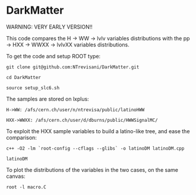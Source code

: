 # DarkMatter

WARNING: VERY EARLY VERSION!! 

This code compares the H -> WW -> lvlv variables distributions with the pp -> HXX -> WWXX -> lvlvXX variables distributions.

To get the code and setup ROOT type:

~~~~~~~~~~~~~~~~~~~~~~~~~~~~~~~~~~~~~~~~~~~~~~~~~~~~~~~~~~~~~~~~~~~~~~~~~~~~~
git clone git@github.com:NTrevisani/DarkMatter.git

cd DarkMatter

source setup_slc6.sh
~~~~~~~~~~~~~~~~~~~~~~~~~~~~~~~~~~~~~~~~~~~~~~~~~~~~~~~~~~~~~~~~~~~~~~~~~~~~~

The samples are stored on lxplus:

~~~~~~~~~~~~~~~~~~~~~~~~~~~~~~~~~~~~~~~~~~~~~~~~~~~~~~~~~~~~~~~~~~~~~~~~~~~~~
H->WW: /afs/cern.ch/user/n/ntrevisa/public/latinoHWW

HXX->WWXX: /afs/cern.ch/user/d/dburns/public/HWWSignalMC/
~~~~~~~~~~~~~~~~~~~~~~~~~~~~~~~~~~~~~~~~~~~~~~~~~~~~~~~~~~~~~~~~~~~~~~~~~~~~~

To exploit the HXX sample variables to build a latino-like tree, and ease the comparison:

~~~~~~~~~~~~~~~~~~~~~~~~~~~~~~~~~~~~~~~~~~~~~~~~~~~~~~~~~~~~~~~~~~~~~~~~~~~~~
c++ -O2 -lm `root-config --cflags --glibs` -o latinoDM latinoDM.cpp

latinoDM
~~~~~~~~~~~~~~~~~~~~~~~~~~~~~~~~~~~~~~~~~~~~~~~~~~~~~~~~~~~~~~~~~~~~~~~~~~~~~

To plot the distributions of the variables in the two cases, on the same canvas:

~~~~~~~~~~~~~~~~~~~~~~~~~~~~~~~~~~~~~~~~~~~~~~~~~~~~~~~~~~~~~~~~~~~~~~~~~~~~~
root -l macro.C
~~~~~~~~~~~~~~~~~~~~~~~~~~~~~~~~~~~~~~~~~~~~~~~~~~~~~~~~~~~~~~~~~~~~~~~~~~~~~

